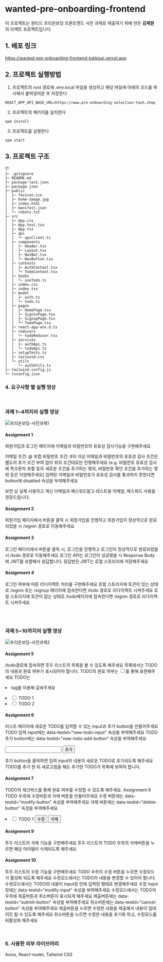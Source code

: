 # wanted-pre-onboarding-frontend

이 프로젝트는 원티드 프리온보딩 프론트엔드 사전 과제로 제출하기 위해 만든 **김제원** 의 리액트 프로젝트입니다

## 1. 배포 링크

https://wanted-pre-onboarding-frontend-tokkissi.vercel.app

## 2. 프로젝트 실행방법

1. 프로젝트의 root 경로에 .env.local 파일을 생성하고 해당 파일에 아래의 코드를 복사해서 붙여넣어준 후 저장한다
```shell
REACT_APP_API_BASE_URL=https://www.pre-onboarding-selection-task.shop
```

2. 프로젝트의 패키지를 설치한다
```shell
npm install
```

3. 프로젝트를 실행한다
```shell
npm start
```

## 3. 프로젝트 구조
```
📦 
├─ .gitignore
├─ README.md
├─ package-lock.json
├─ package.json
├─ public
│  ├─ favicon.ico
│  ├─ home-image.jpg
│  ├─ index.html
│  ├─ manifest.json
│  └─ robots.txt
├─ src
│  ├─ App.css
│  ├─ App.test.tsx
│  ├─ App.tsx
│  ├─ api
│  │  └─ apiClient.ts
│  ├─ components
│  │  ├─ Header.tsx
│  │  ├─ Layout.tsx
│  │  ├─ NavBar.tsx
│  │  └─ NavButton.tsx
│  ├─ contexts
│  │  ├─ AuthContext.tsx
│  │  └─ TodoContext.tsx
│  ├─ hooks
│  │  └─ useTodo.ts
│  ├─ index.css
│  ├─ index.tsx
│  ├─ model
│  │  ├─ auth.ts
│  │  └─ todo.ts
│  ├─ pages
│  │  ├─ HomePage.tsx
│  │  ├─ SigninPage.tsx
│  │  ├─ SignupPage.tsx
│  │  └─ TodoPage.tsx
│  ├─ react-app-env.d.ts
│  ├─ reducers
│  │  └─ todoReducer.tsx
│  ├─ services
│  │  ├─ authApi.ts
│  │  └─ todoApi.ts
│  ├─ setupTests.ts
│  ├─ tailwind.css
│  └─ utils
│     └─ authUtils.ts
├─ tailwind.config.js
└─ tsconfig.json
```

### 4. 요구사항 별 실행 영상

<br/>

### 과제 1~4까지의 실행 영상
![프리온보딩-사전과제1](https://github.com/tokkissi/wanted-pre-onboarding-frontend/assets/53216523/1c22608e-68bd-446a-8f0c-407434f17d10)

#### Assignment 1
회원가입과 로그인 페이지에 이메일과 비밀번호의 유효성 검사기능을 구현해주세요

이메일 조건: @ 포함
비밀번호 조건: 8자 이상
이메일과 비밀번호의 유효성 검사 조건은 별도의 추가 조건 부여 없이 위의 조건대로만 진행해주세요 (e.g. 비밀번호 유효성 검사에 특수문자 포함 등의 새로운 조건을 추가하는 행위, 비밀번호 확인 조건을 추가하는 행위 등은 지양해주세요)
입력된 이메일과 비밀번호가 유효성 검사를 통과하지 못한다면 button에 disabled 속성을 부여해주세요

보안 상 실제 사용하고 계신 이메일과 패스워드말고 테스트용 이메일, 패스워드 사용을 권장드립니다.

#### Assignment 2
회원가입 페이지에서 버튼을 클릭 시 회원가입을 진행하고 회원가입이 정상적으로 완료되었을 시 /signin 경로로 이동해주세요

#### Assignment 3
로그인 페이지에서 버튼을 클릭 시, 로그인을 진행하고 로그인이 정상적으로 완료되었을 시 /todo 경로로 이동해주세요
로그인 API는 로그인이 성공했을 시 Response Body에 JWT를 포함해서 응답합니다.
응답받은 JWT는 로컬 스토리지에 저장해주세요

#### Assignment 4
로그인 여부에 따른 리다이렉트 처리를 구현해주세요
로컬 스토리지에 토큰이 있는 상태로 /signin 또는 /signup 페이지에 접속한다면 /todo 경로로 리다이렉트 시켜주세요
로컬 스토리지에 토큰이 없는 상태로 /todo페이지에 접속한다면 /signin 경로로 리다이렉트 시켜주세요

<br/>
<br/>

### 과제 5~10까지의 실행 영상
![프리온보딩-사전과제2](https://github.com/tokkissi/wanted-pre-onboarding-frontend/assets/53216523/3496ce28-352c-4208-bb5e-a6a36839a8cd)

#### Assignment 5

/todo경로에 접속하면 투두 리스트의 목록을 볼 수 있도록 해주세요
목록에서는 TODO의 내용과 완료 여부가 표시되어야 합니다.
TODO의 완료 여부는 <input type="checkbox" />를 통해 표현해주세요
TODO는 <li> tag를 이용해 감싸주세요
<li>
  <label>
    <input type="checkbox" />
    <span>TODO 1</span>
  </label>
</li>
<li>
  <label>
    <input type="checkbox" />
    <span>TODO 2</span>
  </label>
</li>

#### Assignment 6
리스트 페이지에 새로운 TODO를 입력할 수 있는 input과 추가 button을 만들어주세요
TODO 입력 input에는 data-testid="new-todo-input" 속성을 부여해주세요
TODO 추가 button에는 data-testid="new-todo-add-button" 속성을 부여해주세요

<input data-testid="new-todo-input" />
<button data-testid="new-todo-add-button">추가</button>

추가 button을 클릭하면 입력 input의 내용이 새로운 TODO로 추가되도록 해주세요
TODO를 추가 한 뒤 새로고침을 해도 추가한 TODO가 목록에 보여야 합니다.

#### Assignment 7
TODO의 체크박스를 통해 완료 여부를 수정할 수 있도록 해주세요.
Assignment 8
TODO 우측에 수정버튼과 삭제 버튼을 만들어주세요
수정 버튼에는 data-testid="modify-button" 속성을 부여해주세요
삭제 버튼에는 data-testid="delete-button" 속성을 부여해주세요

<li>
  <label>
    <input type="checkbox" />
    <span>TODO 1</span>
  </label>
  <button data-testid="modify-button">수정</button>
  <button data-testid="delete-button">삭제</button>
</li>

#### Assignment 9
투두 리스트의 삭제 기능을 구현해주세요
투두 리스트의 TODO 우측의 삭제버튼을 누르면 해당 아이템이 삭제되도록 해주세요

#### Assignment 10
투두 리스트의 수정 기능을 구현해주세요
TODO 우측의 수정 버튼을 누르면 수정모드가 활성화 되도록 해주세요
수정모드에서는 TODO의 내용을 변경할 수 있어야 합니다.
수정모드에서는 TODO의 내용이 input창 안에 입력된 형태로 변경해주세요
수정 input창에는 data-testid="modify-input" 속성을 부여해주세요
수정모드에서는 TODO의 우측에 제출버튼과 취소버튼이 표시되게 해주세요
제출버튼에는 data-testid="submit-button" 속성을 부여해주세요
취소버튼에는 data-testid="cancel-button" 속성을 부여해주세요
제출버튼을 누르면 수정한 내용을 제출해서 내용이 업데이트 될 수 있도록 해주세요
취소버튼을 누르면 수정한 내용을 초기화 하고, 수정모드를 비활성화 해주세요

<br/>

### 5. 사용한 외부 라이브러리

Axios, React-router, Tailwind CSS
